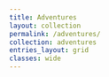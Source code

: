 ```yaml
---
title: Adventures
layout: collection
permalink: /adventures/
collection: adventures
entries_layout: grid
classes: wide
---
```

